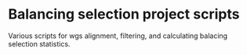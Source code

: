 # Balancing selection project scripts
Various scripts for wgs alignment, filtering, and calculating balacing selection statistics. 